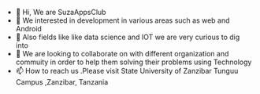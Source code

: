 - 👋 Hi, We are  SuzaAppsClub
- 👀 We interested in development in various areas such as web and Android
- 🌱 Also fields like like data science and IOT we are very curious to dig into
- 💞️ We are  looking to collaborate on with different organization and commuity in order to help them solving their problems using Technology
- 📫 How to reach us .Please visit State University of Zanzibar Tunguu Campus ,Zanzibar, Tanzania


<!---
SuzaAppsClub/SuzaAppsClub is a ✨ special ✨ repository because its `README.md` (this file) appears on your GitHub profile.
You can click the Preview link to take a look at your changes.
--->
